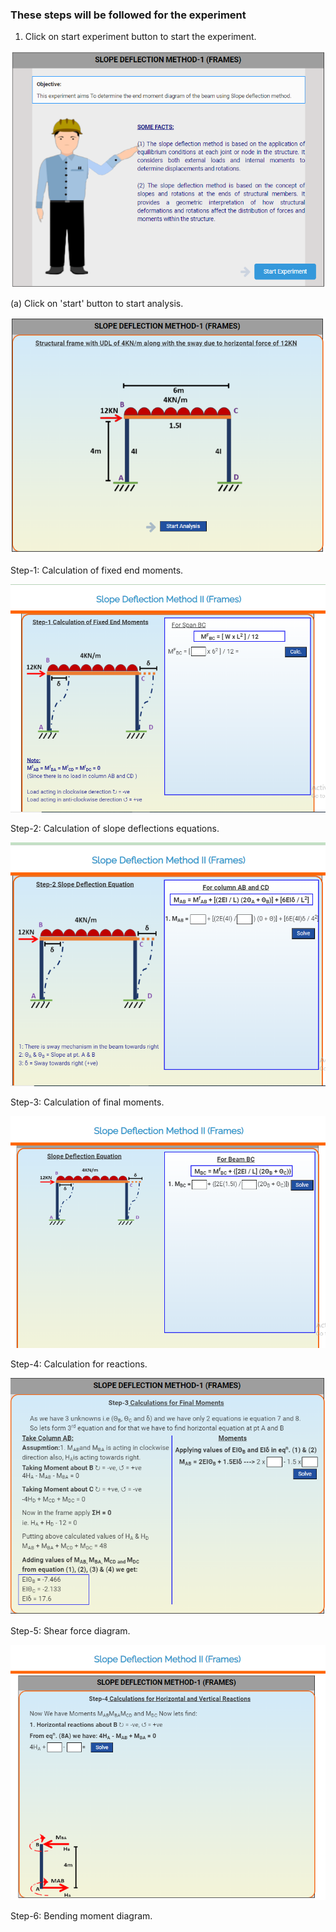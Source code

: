 ### These steps will be followed for the experiment

1. Click on start experiment button to start the experiment.

<img src="images/1a.png"/>

(a) Click on 'start' button to start analysis.

<img src="images/1b.png"/>

Step-1: Calculation of fixed end moments.

<img src="images/1.png"/>

Step-2: Calculation of slope deflections equations.

<img src="images/2.png"/>

Step-3: Calculation of final moments.

<img src="images/3.png"/>

Step-4: Calculation for reactions.

<img src="images/4.png"/>

Step-5: Shear force diagram.

<img src="images/5.png"/>

Step-6: Bending moment diagram.





